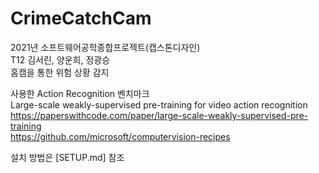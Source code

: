 # CrimeCatchCam
2021년 소프트웨어공학종합프로젝트(캡스톤디자인)  
T12 김서린, 양운희, 정광승   
홈캠을 통한 위험 상황 감지

사용한 Action Recognition 벤치마크  
Large-scale weakly-supervised pre-training for video action recognition  
https://paperswithcode.com/paper/large-scale-weakly-supervised-pre-training  
https://github.com/microsoft/computervision-recipes

설치 방법은 [SETUP.md] 참조
